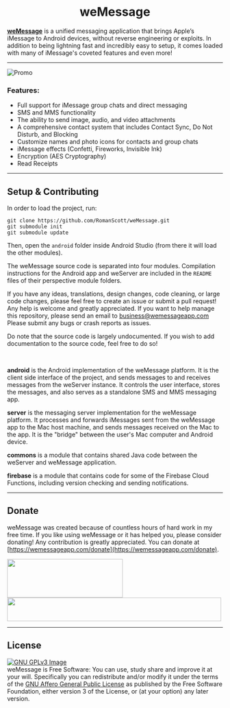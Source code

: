 <h1 align="center">weMessage</h1>

[**weMessage**](https://wemessageapp.com) is a unified messaging application that brings Apple’s iMessage to Android devices, without reverse engineering or exploits. In addition to being lightning fast and incredibly easy to setup, it comes loaded with many of iMessage's coveted features and even more!

---

![Promo](https://wemessageapp.com/promotional/weMessage-Feature.png)

### Features:
* Full support for iMessage group chats and direct messaging
* SMS and MMS functionality
* The ability to send image, audio, and video attachments
* A comprehensive contact system that includes Contact Sync, Do Not Disturb, and Blocking
* Customize names and photo icons for contacts and group chats
* iMessage effects (Confetti, Fireworks, Invisible Ink)
* Encryption (AES Cryptography)
* Read Receipts

---

## Setup & Contributing

In order to load the project, run:

```
git clone https://github.com/RomanScott/weMessage.git
git submodule init
git submodule update
```

Then, open the ``android`` folder inside Android Studio (from there it will load the other modules).

The weMessage source code is separated into four modules. Compilation instructions for the Android app and weServer are included in the ``README`` files of their perspective module folders.

If you have any ideas, translations, design changes, code cleaning, or large code changes, please feel free to create an issue or submit a pull request! Any help is welcome and greatly appreciated. If you want to help manage this repository, please send an email to <a href="mailto:business@wemessageapp.com">business@wemessageapp.com</a> Please submit any bugs or crash reports as issues.

Do note that the source code is largely undocumented. If you wish to add documentation to the source code, feel free to do so!

<br/>

**android** is the Android implementation of the weMessage platform. It is the client side interface of the project, and sends messages to and receives messages from the weServer instance. It controls the user interface, stores the messages, and also serves as a standalone SMS and MMS messaging app.

**server** is the messaging server implementation for the weMessage platform. It processes and forwards iMessages sent from the weMessage app to the Mac host machine, and sends messages received on the Mac to the app. It is the "bridge" between the user's Mac computer and Android device.

**commons** is a module that contains shared Java code between the weServer and weMessage application.

**firebase** is a module that contains code for some of the Firebase Cloud Functions, including version checking and sending notifications.

---

## Donate

weMessage was created because of countless hours of hard work in my free time. If you like using weMessage or it has helped you, please consider donating! Any contribution is greatly appreciated. You can donate at [https://wemessageapp.com/donate](https://wemessageapp.com/donate).

<a href="https://wemessageapp.com/donate">
<img src="https://www.mywit.org/wp-content/uploads/2017/03/Donate-Button.png" width=270 height=90 align="center">  <img src="https://dpwjbsxqtam5n.cloudfront.net/order-form/credit-cards.png" align="center" width=500 height=55></a>

---

## License
[![GNU GPLv3 Image](https://www.gnu.org/graphics/agplv3-155x51.png)](https://www.gnu.org/licenses/agpl-3.0.en.html)  
weMessage is Free Software: You can use, study share and improve it at your will. Specifically you can redistribute and/or modify it under the terms of the [GNU Affero General Public License](https://www.gnu.org/licenses/agpl.html) as published by the Free Software Foundation, either version 3 of the License, or (at your option) any later version.  
